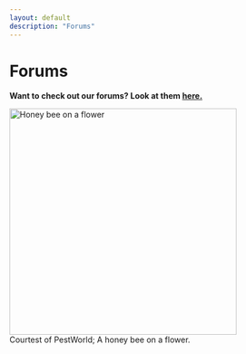 ```yaml
---
layout: default
description: "Forums"
---
```


<h1>Forums</h1>

**Want to check out our forums? Look at them [here.](https://waggle-dance.forumotion.com/)**

<img src="https://www.pestworld.org/media/561900/honey-bee-foraging-side-view.jpg?preset=pestFeature1024" alt="Honey bee on a flower" style="height: 400px;"><br>
Courtest of PestWorld; A honey bee on a flower.
